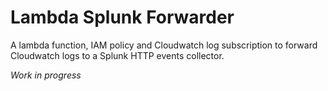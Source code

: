 # Lambda Splunk Forwarder

A lambda function, IAM policy and Cloudwatch log subscription to forward Cloudwatch logs to a Splunk HTTP events collector.

*Work in progress*
